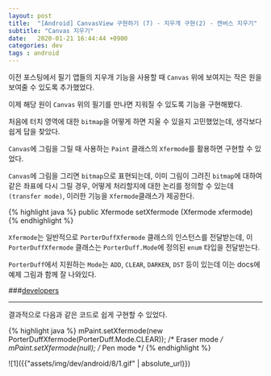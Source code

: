 ```yaml
---
layout: post
title:  "[Android] CanvasView 구현하기 (7) - 지우개 구현(2) - 캔버스 지우기"
subtitle: "Canvas 지우기"
date:   2020-01-21 16:44:44 +0900
categories: dev
tags : android
---
```


이전 포스팅에서 필기 앱들의 지우개 기능을 사용할 때 `Canvas` 위에 보여지는 작은 원을 보여줄 수 있도록 추가했었다.

이제 해당 원이 `Canvas` 위의 필기를 만나면 지워질 수 있도록 기능을 구현해봤다.

처음에 터치 영역에 대한 `bitmap`을 어떻게 하면 지울 수 있을지 고민했었는데, 생각보다 쉽게 답을 찾았다.

`Canvas`에 그림을 그릴 때 사용하는 `Paint` 클래스의 `Xfermode`를 활용하면 구현할 수 있었다.

`Canvas`에 그림을 그리면 `bitmap`으로 표현되는데, 이미 그림이 그려진 `bitmap`에 대하여 같은 좌표에 다시 그릴 경우, 어떻게 처리할지에 대한 논리를 정의할 수 있는데`(transfer mode)`, 이러한 기능을 `Xfermode`클래스가 제공한다.

{% highlight java %}
public Xfermode setXfermode (Xfermode xfermode)
{% endhighlight %}

`Xfermode`는 일반적으로 `PorterDuffXfermode` 클래스의 인스턴스를 전달받는데, 이 `PorterDuffXfermode` 클래스는 `PorterDuff.Mode`에 정의된 `enum` 타입을 전달받는다.

`PorterDuff`에서 지원하는 `Mode`는 `ADD`, `CLEAR`, `DARKEN`, `DST` 등이 있는데 이는 docs에 예제 그림과 함께 잘 나와있다.

###[developers]({{"https://developer.android.com/reference/android/graphics/PorterDuff.Mode"}})

---
결과적으로 다음과 같은 코드로 쉽게 구현할 수 있었다.

{% highlight java %}
mPaint.setXfermode(new PorterDuffXfermode(PorterDuff.Mode.CLEAR)); /* Eraser mode */
mPaint.setXfermode(null); /* Pen mode */
{% endhighlight %}



![1]({{"assets/img/dev/android/8/1.gif" | absolute_url}})
